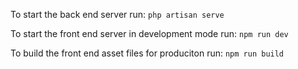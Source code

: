 To start the back end server run:
`php artisan serve`

To start the front end server in development mode run:
`npm run dev`

To build the front end asset files for produciton run:
`npm run build`

